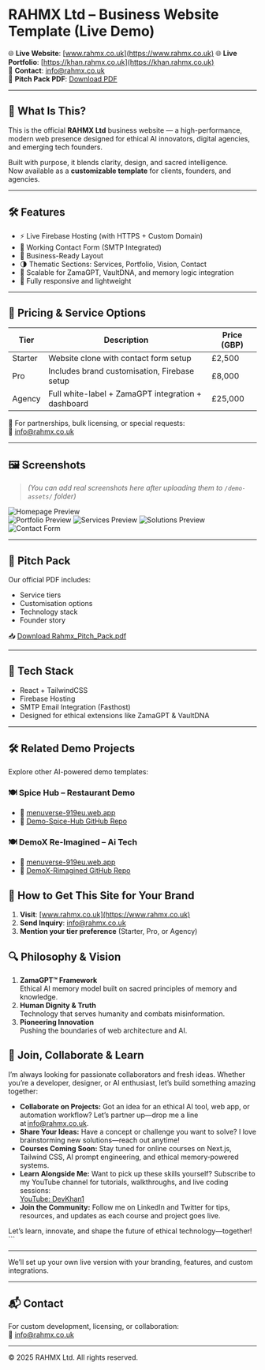 # RAHMX Ltd – Business Website Template (Live Demo)

🌐 **Live Website**: [www.rahmx.co.uk](https://www.rahmx.co.uk)
🌐 **Live Portfolio**: [https://khan.rahmx.co.uk](https://khan.rahmx.co.uk)  
📧 **Contact**: [info@rahmx.co.uk](mailto:info@rahmx.co.uk)  
📄 **Pitch Pack PDF**: [Download PDF](./Rahmx_Pitch_Pack.pdf)

---

## 🧠 What Is This?

This is the official **RAHMX Ltd** business website — a high-performance, modern web presence designed for ethical AI innovators, digital agencies, and emerging tech founders.

Built with purpose, it blends clarity, design, and sacred intelligence.  
Now available as a **customizable template** for clients, founders, and agencies.

---

## 🛠️ Features

- ⚡️ Live Firebase Hosting (with HTTPS + Custom Domain)
- 📩 Working Contact Form (SMTP Integrated)
- 💼 Business-Ready Layout
- 🌗 Thematic Sections: Services, Portfolio, Vision, Contact
- 🧬 Scalable for ZamaGPT, VaultDNA, and memory logic integration
- 💎 Fully responsive and lightweight

---

## 💸 Pricing & Service Options

| Tier       | Description                                          | Price (GBP) |
|------------|------------------------------------------------------|-------------|
| Starter    | Website clone with contact form setup                | £2,500      |
| Pro        | Includes brand customisation, Firebase setup         | £8,000      |
| Agency     | Full white-label + ZamaGPT integration + dashboard   | £25,000     |

💬 For partnerships, bulk licensing, or special requests:  
📧 [info@rahmx.co.uk](mailto:info@rahmx.co.uk)

---

## 🖼️ Screenshots

> *(You can add real screenshots here after uploading them to `/demo-assets/` folder)*

![Homepage Preview](./demo-assets/homepage-preview.png)  
![Portfolio Preview](./demo-assets/portfolio-preview.png) 
![Services Preview](./demo-assets/services-preview.png) 
![Solutions Preview](./demo-assets/solutions-preview.png) 
![Contact Form](./demo-assets/contact-us.png)

---

## 📄 Pitch Pack

Our official PDF includes:
- Service tiers
- Customisation options
- Technology stack
- Founder story

📥 [Download Rahmx_Pitch_Pack.pdf](./Rahmx_Pitch_Pack.pdf)

---

## 🔧 Tech Stack

- React + TailwindCSS
- Firebase Hosting
- SMTP Email Integration (Fasthost)
- Designed for ethical extensions like ZamaGPT & VaultDNA

---
## 🛠 Related Demo Projects

Explore other AI-powered demo templates:

### 🍽 Spice Hub – Restaurant Demo
- 🔗 [menuverse-919eu.web.app](https://menuverse-919eu.web.app)  
- 🧾 [Demo-Spice-Hub GitHub Repo](https://github.com/devkhan1/Demo-Spice-Hub)
  
### 🍽 DemoX Re-Imagined – Ai Tech
- 🔗 [menuverse-919eu.web.app](https://rahmx-reimagined.web.app/)   
- 🧾 [DemoX-Rimagined GitHub Repo](https://github.com/devkhan1/DemoX-Reimagined)

## 🚀 How to Get This Site for Your Brand

1. **Visit**: [www.rahmx.co.uk](https://www.rahmx.co.uk)  
2. **Send Inquiry**: [info@rahmx.co.uk](mailto:info@rahmx.co.uk)  
3. **Mention your tier preference** (Starter, Pro, or Agency)

## 🔍 Philosophy & Vision

1. **ZamaGPT™ Framework**  
   Ethical AI memory model built on sacred principles of memory and knowledge.  
2. **Human Dignity & Truth**  
   Technology that serves humanity and combats misinformation.  
3. **Pioneering Innovation**  
   Pushing the boundaries of web architecture and AI.

## 🤝 Join, Collaborate & Learn

I’m always looking for passionate collaborators and fresh ideas. Whether you’re a developer, designer, or AI enthusiast, let’s build something amazing together:

- **Collaborate on Projects:** Got an idea for an ethical AI tool, web app, or automation workflow? Let’s partner up—drop me a line at info@rahmx.co.uk.  
- **Share Your Ideas:** Have a concept or challenge you want to solve? I love brainstorming new solutions—reach out anytime!  
- **Courses Coming Soon:** Stay tuned for online courses on Next.js, Tailwind CSS, AI prompt engineering, and ethical memory‑powered systems.  
- **Learn Alongside Me:** Want to pick up these skills yourself? Subscribe to my YouTube channel for tutorials, walkthroughs, and live coding sessions:  
  [YouTube: DevKhan1](https://www.youtube.com/channel/UCYourChannelID)  
- **Join the Community:** Follow me on LinkedIn and Twitter for tips, resources, and updates as each course and project goes live.

Let’s learn, innovate, and shape the future of ethical technology—together!  ```

---

We’ll set up your own live version with your branding, features, and custom integrations.

---

## 📬 Contact

For custom development, licensing, or collaboration:  
📧 [info@rahmx.co.uk](mailto:info@rahmx.co.uk)

---

© 2025 RAHMX Ltd. All rights reserved.
